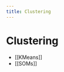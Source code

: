 ```yaml
---
title: Clustering
---
```


# Clustering
- [[KMeans]]
- [[SOMs]]
















































































